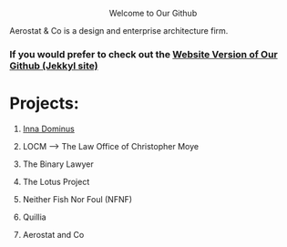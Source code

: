 <p align="center">
Welcome to Our Github
 </p>
Aerostat & Co is a design and enterprise architecture firm.

### If you would prefer to check out the [Website Version of Our Github (Jekkyl site)](https://aerostatandco.github.io/)

# Projects:

1. [Inna Dominus](https://github.com/AerostatAndCo/Inna-Dominus)

2. LOCM --> The Law Office of Christopher Moye

3. The Binary Lawyer

4. The Lotus Project

5. Neither Fish Nor Foul (NFNF)

6. Quillia

7. Aerostat and Co
